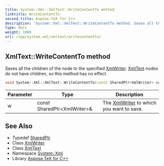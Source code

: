 ```yaml
---
title: System::Xml::XmlText::WriteContentTo method
linktitle: WriteContentTo
second_title: Aspose.TeX for C++
description: 'System::Xml::XmlText::WriteContentTo method. Saves all the children of the node to the specified XmlWriter. XmlText nodes do not have children, so this method has no effect in C++.'
type: docs
weight: 1000
url: /cpp/system.xml/xmltext/writecontentto/
---
```

## XmlText::WriteContentTo method


Saves all the children of the node to the specified [XmlWriter](../../xmlwriter/). [XmlText](../) nodes do not have children, so this method has no effect.

```cpp
void System::Xml::XmlText::WriteContentTo(const SharedPtr<XmlWriter> &w) override
```


| Parameter | Type | Description |
| --- | --- | --- |
| w | const SharedPtr\<XmlWriter\>\& | The [XmlWriter](../../xmlwriter/) to which you want to save. |

## See Also

* Typedef [SharedPtr](../../../system/sharedptr/)
* Class [XmlWriter](../../xmlwriter/)
* Class [XmlText](../)
* Namespace [System::Xml](../../)
* Library [Aspose.TeX for C++](../../../)
